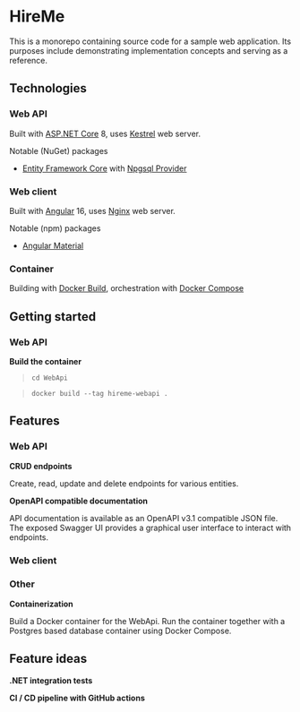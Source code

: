 # HireMe

This is a monorepo containing source code for a sample web application. Its purposes include demonstrating implementation concepts and serving as a reference.

## Technologies

### Web API

Built with [ASP.NET Core](https://learn.microsoft.com/en-us/aspnet/core) 8, uses [Kestrel](https://learn.microsoft.com/de-de/aspnet/core/fundamentals/servers/kestrel) web server.

Notable (NuGet) packages

- [Entity Framework Core](https://learn.microsoft.com/en-us/ef/core/) with [Npgsql Provider](https://www.npgsql.org/efcore/)

### Web client

Built with [Angular](https://angular.io/docs) 16, uses [Nginx](https://nginx.org/en/docs/) web server.

Notable (npm) packages

- [Angular Material](https://material.angular.io/)

### Container

Building with [Docker Build](https://docs.docker.com/build/), orchestration with [Docker Compose](https://docs.docker.com/compose/)

## Getting started

### Web API

**Build the container**

> `cd WebApi`

> `docker build --tag hireme-webapi .`

## Features

### Web API

**CRUD endpoints**

Create, read, update and delete endpoints for various entities.

**OpenAPI compatible documentation**

API documentation is available as an OpenAPI v3.1 compatible JSON file. The exposed Swagger UI provides a graphical user interface to interact with endpoints.

### Web client

### Other

**Containerization**

Build a Docker container for the WebApi. Run the container together with a Postgres based database container using Docker Compose.

## Feature ideas

**.NET integration tests**

**CI / CD pipeline with GitHub actions**
